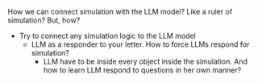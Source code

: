 How we can connect simulation with the LLM model? 
Like a ruler of simulation? But, how? 
- Try to connect any simulation logic to the LLM model
	- LLM as a responder to your letter. How to force LLMs respond for simulation?
		- LLM have to be inside every object inside the simulation. And how to learn LLM respond to questions in her own manner? 
